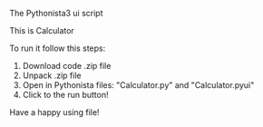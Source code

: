 The Pythonista3 ui script

This is Calculator

To run it follow this steps:
1. Download code .zip file
2. Unpack .zip file
3. Open in Pythonista files: "Calculator.py" and "Calculator.pyui"
4. Click to the run button!

Have a happy using file!
